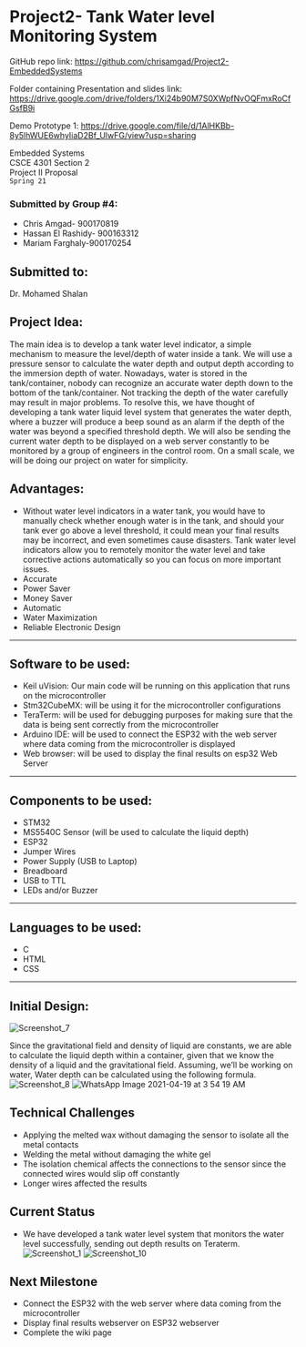 # Project2- Tank Water level Monitoring System

GitHub repo link: 
https://github.com/chrisamgad/Project2-EmbeddedSystems

Folder containing Presentation and slides link:
https://drive.google.com/drive/folders/1Xi24b90M7S0XWpfNvOQFmxRoCfGsfB9i

Demo Prototype 1:
https://drive.google.com/file/d/1AlHKBb-8y5lhWUE6whyIiaD2Bf_UlwFG/view?usp=sharing

Embedded Systems
<br/>
CSCE 4301 Section 2
<br/>
Project II Proposal
<br/>
`Spring 21`


### Submitted by Group #4:
* Chris Amgad- 900170819
* Hassan El Rashidy- 900163312
* Mariam Farghaly-900170254

## Submitted to:
Dr. Mohamed Shalan

## Project Idea:
The main idea is to develop a tank water level indicator, a simple mechanism to measure the level/depth of water inside a tank. We will use a pressure sensor to calculate the water depth and output depth according to the immersion depth of water. Nowadays, water is stored in the tank/container, nobody can recognize an accurate water depth down to the bottom of the tank/container. Not tracking the depth of the water carefully may result in major problems. To resolve this, we have thought of developing a tank water liquid level system that generates the water depth, where a buzzer will produce a beep sound as an alarm if the depth of the water was beyond a specified threshold depth. We will also be sending the current water depth to be displayed on a web server constantly to be monitored by a group of engineers in the control room. On a small scale, we will be doing our project on water for simplicity.

## Advantages:
* Without water level indicators in a water tank, you would have to manually check whether enough water is in the tank, and should your tank ever go above a level threshold, it could mean your final results may be incorrect, and even sometimes cause disasters. Tank water level indicators allow you to remotely monitor the water level and take corrective actions automatically so you can focus on more important issues.
* Accurate
* Power Saver
* Money Saver
* Automatic
* Water Maximization
* Reliable Electronic Design
***
 
## Software to be used:

* Keil uVision: Our main code will be running on this application that runs on the microcontroller
* Stm32CubeMX: will be using it for the microcontroller configurations 
* TeraTerm: will be used for debugging purposes for making sure that the data is being sent correctly from the microcontroller
* Arduino IDE: will be used to connect the ESP32 with the web server where data coming from the microcontroller is displayed
* Web browser: will be used to display the final results on esp32 Web Server

***

## Components to be used:

* STM32
* MS5540C Sensor (will be used to calculate the liquid depth)
* ESP32
* Jumper Wires
* Power Supply (USB to Laptop)
* Breadboard
* USB to TTL
* LEDs and/or Buzzer

***

## Languages to be used:
* C 
* HTML
* CSS

***

## Initial Design: 
![Screenshot_7](https://user-images.githubusercontent.com/42348385/115172829-554cd700-a0c6-11eb-97b2-e963fa8659d4.png)

Since the gravitational field and density of liquid are constants, we are able to calculate the liquid depth within a container, given that we know the density of a liquid and the gravitational field. Assuming, we’ll be working on water, Water depth can be calculated using the following formula. <br/>
![Screenshot_8](https://user-images.githubusercontent.com/42348385/115172917-7a414a00-a0c6-11eb-9a41-e3cb5a8d04bb.png)
![WhatsApp Image 2021-04-19 at 3 54 19 AM](https://user-images.githubusercontent.com/68485300/115169360-13b82e00-a0be-11eb-9ab1-f2e01174a4dd.jpeg)

## Technical Challenges
* Applying the melted wax without damaging the sensor to isolate all the metal contacts
* Welding the metal without damaging the white gel
* The isolation chemical affects the connections to the sensor since the connected wires would slip off constantly
* Longer wires affected the results
## Current Status
* We have developed a tank water level system that monitors the water level successfully, sending out depth results on Teraterm.
![Screenshot_1](https://user-images.githubusercontent.com/42348385/117244231-f662be00-ae38-11eb-946f-70bc793ad20c.png)
![Screenshot_10](https://user-images.githubusercontent.com/42348385/117244683-ca940800-ae39-11eb-8deb-c070ec77e6c4.png)

## Next Milestone
* Connect the ESP32 with the web server where data coming from the microcontroller
* Display final results webserver on ESP32 webserver
* Complete the wiki page

